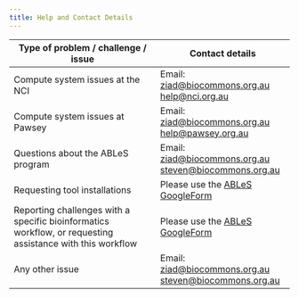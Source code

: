 ```yaml
---
title: Help and Contact Details
---
```


| **Type of problem / challenge / issue**                                                      | **Contact details**                                                                   |
|----------------------------------------------------------------------------------------------|---------------------------------------------------------------------------------------|
| Compute system issues at the NCI                                                             | Email:  <br/> <ziad@biocommons.org.au> <br/> <help@nci.org.au>          |
| Compute system issues at Pawsey                                                             | Email: <br/> <ziad@biocommons.org.au> <br/> <help@pawsey.org.au>        |
| Questions about the ABLeS program                                                                | Email: <br/> <ziad@biocommons.org.au> <br/>  <steven@biocommons.org.au> |
| Requesting tool installations                                                                | Please use the [ABLeS GoogleForm](https://docs.google.com/forms/d/e/1FAIpQLScpiyqERdxw6gMxjlq_CkiI3qvJ60YaeWHKTJChMjcnv8aBBA/viewform?usp=sf_link)                |
| Reporting challenges with a specific bioinformatics workflow, or requesting assistance with this workflow | Please use the [ABLeS GoogleForm](https://docs.google.com/forms/d/e/1FAIpQLSere1PvgPEuJkpvQUk1-11C88IAeQNQKEUFc-Qgbn5GgKK2jw/viewform?usp=sf_link)                |
| Any other issue                                                                             | Email: <br/> <ziad@biocommons.org.au> <br/> <steven@biocommons.org.au>  |
